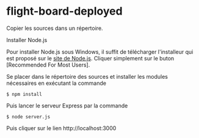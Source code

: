 # flight-board-deployed

Copier les sources dans un répertoire.

Installer Node.js

Pour installer Node.js sous Windows, il suffit de télécharger l'installeur qui est proposé sur le [site de Node.js](https://nodejs.org/). Cliquer simplement sur le buton [Recommended For Most Users].

Se placer dans le répertoire des sources et installer les modules nécessaires en exécutant la commande
```
$ npm install
```

Puis lancer le serveur Express par la commande
```
$ node server.js
```

Puis cliquer sur le lien http://localhost:3000
